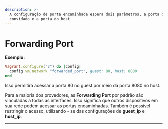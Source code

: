 ```yaml
---
description: >-
  A configuração de porta encaminhada espera dois parâmetros, a porta do
  convidado e a porta do host.
---
```


# Forwarding Port

&#x20;**Exemplo:**

```ruby
Vagrant.configure("2") do |config|
  config.vm.network "forwarded_port", guest: 80, host: 8080
end
```

Isso permitirá acessar a porta 80 no guest por meio da porta 8080 no host.

Para a maioria dos provedores, as **Forwarding Port** por padrão são vinculadas a todas as interfaces. Isso significa que outros dispositivos em sua rede podem acessar as portas encaminhadas. Também é possível restringir o acesso, utilizando - se das configurações de **guest\_ip** e **host\_ip**.

***
